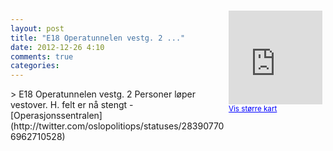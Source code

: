 ```yaml
---
layout: post
title: "E18 Operatunnelen vestg. 2 ..."
date: 2012-12-26 4:10
comments: true
categories: 
---
```

<div style="float:right; margin:5px; position:relative;top:-130px;"><iframe width="150" height="150" frameborder="0" scrolling="no" marginheight="0" marginwidth="0" src="http://maps.google.com/maps?q=E18,+Oslo&hl=no&t=m&z=14&output=embed&iwloc=&"></iframe><br/><small><a href="http://maps.google.com/maps?q=E18,+Oslo&hl=no&t=m&z=14&source=embed&iwloc=A" style="color:#0000FF;text-align:left" target="_new">Vis st&oslash;rre kart</a></small></div>
> E18 Operatunnelen vestg. 2 Personer løper vestover. H. felt er nå stengt 
- [Operasjonssentralen](http://twitter.com/oslopolitiops/statuses/283907706962710528)
